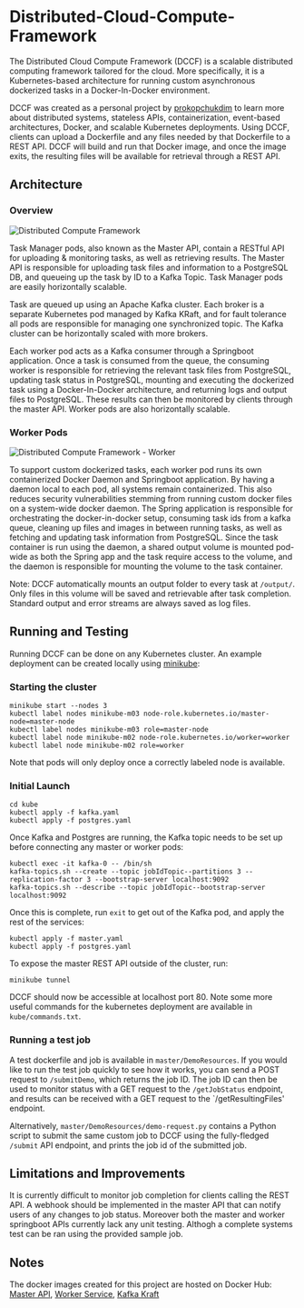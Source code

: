 # Distributed-Cloud-Compute-Framework
The Distributed Cloud Compute Framework (DCCF) is a scalable distributed computing framework tailored for the cloud. More specifically, it is a Kubernetes-based architecture for running custom asynchronous dockerized tasks in a Docker-In-Docker environment.

DCCF was created as a personal project by [prokopchukdim](https://github.com/prokopchukdim) to learn more about distributed systems, stateless APIs, containerization, event-based architectures, Docker, and scalable Kubernetes deployments. Using DCCF, clients can upload a Dockerfile and any files needed by that Dockerfile to a REST API. DCCF will build and run that Docker image, and once the image exits, the resulting files will be available for retrieval through a REST API.  

## Architecture
### Overview
![Distributed Compute Framework](https://github.com/prokopchukdim/Distributed-Cloud-Compute-Framework/assets/87666671/8fe8c964-fbf3-4d41-bddb-b5db5a0f4fb2)

Task Manager pods, also known as the Master API, contain a RESTful API for uploading & monitoring tasks, as well as retrieving results. The Master API is responsible for uploading task files and information to a PostgreSQL DB, and queueing up the task by ID to a Kafka Topic. Task Manager pods are easily horizontally scalable.

Task are queued up using an Apache Kafka cluster. Each broker is a separate Kubernetes pod managed by Kafka KRaft, and for fault tolerance all pods are responsible for managing one synchronized topic. The Kafka cluster can be horizontally scaled with more brokers.

Each worker pod acts as a Kafka consumer through a Springboot application. Once a task is consumed from the queue, the consuming worker is responsible for retrieving the relevant task files from PostgreSQL, updating task status in PostgreSQL, mounting and executing the dockerized task using a Docker-In-Docker architecture, and returning logs and output files to PostgreSQL. These results can then be monitored by clients through the master API. Worker pods are also horizontally scalable.

### Worker Pods
![Distributed Compute Framework - Worker](https://github.com/prokopchukdim/Distributed-Cloud-Compute-Framework/assets/87666671/92a56c1d-b134-4be4-af59-493b93c480fd)

To support custom dockerized tasks, each worker pod runs its own containerized Docker Daemon and Springboot application. By having a daemon local to each pod, all systems remain containerized. This also reduces security vulnerabilities stemming from running custom docker files on a system-wide docker daemon. The Spring application is responsible for orchestrating the docker-in-docker setup, consuming task ids from a kafka queue, cleaning up files and images in between running tasks, as well as fetching and updating task information from PostgreSQL. Since the task container is run using the daemon, a shared output volume is mounted pod-wide as both the Spring app and the task require access to the volume, and the daemon is responsible for mounting the volume to the task container.

Note: DCCF automatically mounts an output folder to every task at `/output/`. Only files in this volume will be saved and retrievable after task completion. Standard output and error streams are always saved as log files.

## Running and Testing
Running DCCF can be done on any Kubernetes cluster. An example deployment can be created locally using [minikube](https://minikube.sigs.k8s.io/docs/start/):

### Starting the cluster
```
minikube start --nodes 3
kubectl label nodes minikube-m03 node-role.kubernetes.io/master-node=master-node
kubectl label nodes minikube-m03 role=master-node
kubectl label node minikube-m02 node-role.kubernetes.io/worker=worker
kubectl label node minikube-m02 role=worker
```
Note that pods will only deploy once a correctly labeled node is available.

### Initial Launch
```
cd kube
kubectl apply -f kafka.yaml
kubectl apply -f postgres.yaml
```
Once Kafka and Postgres are running, the Kafka topic needs to be set up before connecting any master or worker pods:
```
kubectl exec -it kafka-0 -- /bin/sh
kafka-topics.sh --create --topic jobIdTopic--partitions 3 --replication-factor 3 --bootstrap-server localhost:9092
kafka-topics.sh --describe --topic jobIdTopic--bootstrap-server localhost:9092
```
Once this is complete, run `exit` to get out of the Kafka pod, and apply the rest of the services:
```
kubectl apply -f master.yaml
kubectl apply -f postgres.yaml
```
To expose the master REST API outside of the cluster, run:
```
minikube tunnel
```
DCCF should now be accessible at localhost port 80. Note some more useful commands for the kubernetes deployment are available in `kube/commands.txt`.

### Running a test job
A test dockerfile and job is available in `master/DemoResources`. If you would like to run the test job quickly to see how it works, you can send a POST request to `/submitDemo`, which returns the job ID. The job ID can then be used to monitor status with a GET request to the `/getJobStatus` endpoint, and results can be received with a GET request to the `/getResultingFiles' endpoint.

Alternatively, `master/DemoResources/demo-request.py` contains a Python script to submit the same custom job to DCCF using the fully-fledged `/submit` API endpoint, and prints the job id of the submitted job.

## Limitations and Improvements
It is currently difficult to monitor job completion for clients calling the REST API. A webhook should be implemented in the master API that can notify users of any changes to job status.
Moreover both the master and worker springboot APIs currently lack any unit testing. Althogh a complete systems test can be ran using the provided sample job. 

## Notes
The docker images created for this project are hosted on Docker Hub: [Master API](https://hub.docker.com/repository/docker/prokopchukdim/dccf-master/general), [Worker Service](https://hub.docker.com/repository/docker/prokopchukdim/dccf-worker/general), [Kafka Kraft](https://hub.docker.com/repository/docker/prokopchukdim/kafka-kraft/general)


